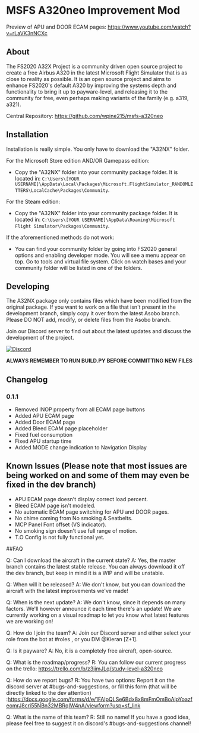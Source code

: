 # MSFS A320neo Improvement Mod

Preview of APU and DOOR ECAM pages: https://www.youtube.com/watch?v=rLaVK3nNCXc

## About
The FS2020 A32X Project is a community driven open source project to create a free Airbus A320 in the latest Microsoft Flight Simulator that is as close to reality as possible. It is an open source project and aims to enhance FS2020's default A320 by improving the systems depth and functionality to bring it up to payware-level, and releasing it to the community for free, even perhaps making variants of the family (e.g. a319, a321).

Central Repository: https://github.com/wpine215/msfs-a320neo

## Installation
Installation is really simple. You only have to download the "A32NX" folder.

For the Microsoft Store edition AND/OR Gamepass edition:
* Copy the "A32NX" folder into your community package folder. It is located in:
`C:\Users\[YOUR USERNAME]\AppData\Local\Packages\Microsoft.FlightSimulator_RANDOMLETTERS\LocalCache\Packages\Community`.

For the Steam edition:
* Copy the "A32NX" folder into your community package folder. It is located in:
`C:\Users\[YOUR USERNAME]\AppData\Roaming\Microsoft Flight Simulator\Packages\Community`.

If the aforementioned methods do not work:
* You can find your community folder by going into FS2020 general options and enabling developer mode. You will see a menu appear on top. Go to tools and virtual file system. Click on watch bases and your community folder will be listed in one of the folders. 

## Developing

The A32NX package only contains files which have been modified from the original package. If you want to work on a file that isn't present in the development branch, simply copy it over from the latest Asobo branch. Please DO NOT add, modify, or delete files from the Asobo branch.

Join our Discord server to find out about the latest updates and discuss the development of the project.

[![Discord](https://img.shields.io/discord/738864299392630914.svg?label=&logo=discord&logoColor=ffffff&color=7389D8&labelColor=6A7EC2)](https://discord.gg/UjzuHMU)


**ALWAYS REMEMBER TO RUN BUILD.PY BEFORE COMMITTING NEW FILES**

## Changelog

### 0.1.1

- Removed INOP property from all ECAM page buttons
- Added APU ECAM page
- Added Door ECAM page
- Added Bleed ECAM page placeholder
- Fixed fuel consumption
- Fixed APU startup time
- Added MODE change indication to Navigation Display

## Known Issues (Please note that most issues are being worked on and some of them may even be fixed in the dev branch)
- APU ECAM page doesn't display correct load percent.
- Bleed ECAM page isn't modeled.
- No automatic ECAM page switching for APU and DOOR pages.
- No chime coming from No smoking & Seatbelts.
- MCP Panel Font offset (VS indicator).
- No smoking sign doesn't use full range of motion.
- T.O Config is not fully functional yet.
 

##FAQ

Q: Can I download the aircraft in the current state?
A: Yes, the master branch contains the latest stable release. You can always download it off the dev branch, but keep in mind it is a WIP and will be unstable.

Q: When will it be released?
A: We don't know, but you can download the aircraft with the latest improvements we've made! 

Q: When is the next update?
A: We don't know, since it depends on many factors. We'll however announce it each time there's an update! We are currently working on a visual roadmap to let you know what latest features we are working on!

Q: How do I join the team?
A: Join our Discord server and either select your role from the bot at #roles , or you DM @Kieran [Z+1].

Q: Is it payware?
A: No, it is a completely free aircraft, open-source.

Q: What is the roadmap/progress?
R: You can follow our current progress on the trello: https://trello.com/b/z3jimJLq/study-level-a320neo

Q: How do we report bugs?
R: You have two options: Report it on the discord server at #bugs-and-suggestions, or fill this form (that will be directly linked to the dev attention) :https://docs.google.com/forms/d/e/1FAIpQLSe6Bdx8x8mFmOmBoAipYoazfeomrJ8cri55NBn32MBRqIW4nA/viewform?usp=sf_link

Q: What is the name of this team?
R: Still no name! If you have a good idea, please feel free to suggest it on discord's #bugs-and-suggestions channel!
